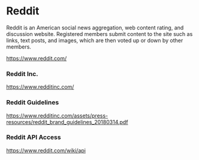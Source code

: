 # Reddit

Reddit is an American social news aggregation, web content rating, and discussion website. 
Registered members submit content to the site such as links, text posts, and images, which are then voted up or down by other members.

https://www.reddit.com/

### Reddit Inc.
https://www.redditinc.com/

### Reddit Guidelines
https://www.redditinc.com/assets/press-resources/reddit_brand_guidelines_20180314.pdf

### Reddit API Access
https://www.reddit.com/wiki/api
